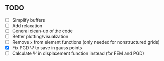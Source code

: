 ## TODO

- [ ] Simplify buffers
- [ ] Add relaxation
- [ ] General clean-up of the code
- [ ] Better plotting/visualization
- [ ] Remove `x` from element functions (only needed for nonstructured grids)
- [x] Fix PGD Ψ to save in gauss points
- [ ] Calculate Ψ in displacement function instead (for FEM and PGD)
